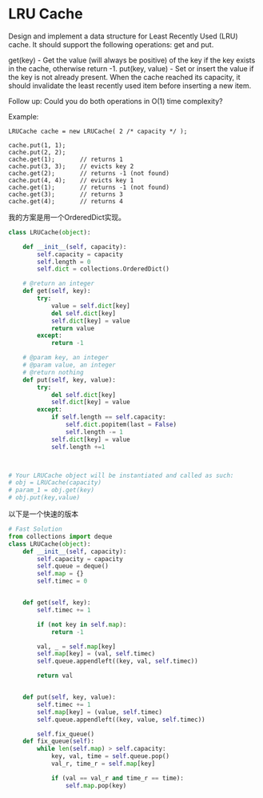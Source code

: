 # LRU Cache
Design and implement a data structure for Least Recently Used (LRU) cache. It should support the following operations: get and put.

get(key) - Get the value (will always be positive) of the key if the key exists in the cache, otherwise return -1.
put(key, value) - Set or insert the value if the key is not already present. When the cache reached its capacity, it should invalidate the least recently used item before inserting a new item.

Follow up:
Could you do both operations in O(1) time complexity?

Example:
```
LRUCache cache = new LRUCache( 2 /* capacity */ );

cache.put(1, 1);
cache.put(2, 2);
cache.get(1);       // returns 1
cache.put(3, 3);    // evicts key 2
cache.get(2);       // returns -1 (not found)
cache.put(4, 4);    // evicts key 1
cache.get(1);       // returns -1 (not found)
cache.get(3);       // returns 3
cache.get(4);       // returns 4
```

我的方案是用一个OrderedDict实现。

```python
class LRUCache(object):

    def __init__(self, capacity):
        self.capacity = capacity
        self.length = 0
        self.dict = collections.OrderedDict()

    # @return an integer        
    def get(self, key):
        try:
            value = self.dict[key]
            del self.dict[key]
            self.dict[key] = value
            return value
        except:
            return -1

    # @param key, an integer
    # @param value, an integer
    # @return nothing        
    def put(self, key, value):
        try:
            del self.dict[key]
            self.dict[key] = value
        except:
            if self.length == self.capacity:
                self.dict.popitem(last = False)
                self.length -= 1
            self.dict[key] = value
            self.length +=1



# Your LRUCache object will be instantiated and called as such:
# obj = LRUCache(capacity)
# param_1 = obj.get(key)
# obj.put(key,value)
```
以下是一个快速的版本

```python
# Fast Solution
from collections import deque
class LRUCache(object):
	def __init__(self, capacity):
		self.capacity = capacity
		self.queue = deque()
		self.map = {}
		self.timec = 0


	def get(self, key):
		self.timec += 1

		if (not key in self.map):
			return -1

		val, _ = self.map[key]
		self.map[key] = (val, self.timec)
		self.queue.appendleft((key, val, self.timec))        

		return val       


	def put(self, key, value):
		self.timec += 1
		self.map[key] = (value, self.timec)
		self.queue.appendleft((key, value, self.timec))

		self.fix_queue()       
	def fix_queue(self):
		while len(self.map) > self.capacity:
			key, val, time = self.queue.pop()
			val_r, time_r = self.map[key]

			if (val == val_r and time_r == time):
				self.map.pop(key)    
```
